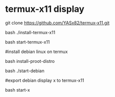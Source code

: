 # termux-x11 display
git clone https://github.com/YASx82/termux-x11.git

bash ./install-termux-x11

bash start-termux-x11

#install debian linux on termux

bash install-proot-distro

bash ./start-debian

#export debian display x to termux-x11  

bash start-x
